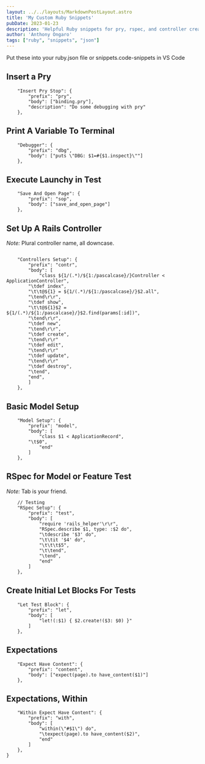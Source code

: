 ```yaml
---
layout: ../../layouts/MarkdownPostLayout.astro
title: 'My Custom Ruby Snippets'
pubDate: 2023-01-23
description: 'Helpful Ruby snippets for pry, rspec, and controller creation'
author: 'Anthony Ongaro'
tags: ["ruby", "snippets", "json"]
---
```

<p>Put these into your ruby.json file or snippets.code-snippets in VS Code</p>

## Insert a Pry
```
	"Insert Pry Stop": {
		"prefix": "pry",
		"body": ["binding.pry"],
		"description": "Do some debugging with pry"
	},
```
## Print A Variable To Terminal
```
	"Debugger": {
		"prefix": "dbg",
		"body": ["puts \"DBG: $1=#{$1.inspect}\""]
	},
```
## Execute Launchy in Test
```
	"Save And Open Page": {
		"prefix": "sop",
		"body": ["save_and_open_page"]
	},
```
## Set Up A Rails Controller
*Note:* Plural controller name, all downcase.
```

	"Controllers Setup": {
		"prefix": "contr",
		"body": [
			"class ${1/(.*)/${1:/pascalcase}/}Controller < ApplicationController",
		"\tdef index",
		"\t\t@${1} = ${1/(.*)/${1:/pascalcase}/}$2.all",
		"\tend\r\r",
		"\tdef show",
		"\t\t@${1}$2 = ${1/(.*)/${1:/pascalcase}/}$2.find(params[:id])",
		"\tend\r\r",
		"\tdef new",
		"\tend\r\r",
		"\tdef create",
		"\tend\r\r"
		"\tdef edit",
		"\tend\r\r"
		"\tdef update",
		"\tend\r\r"
		"\tdef destroy",
		"\tend",
		"end",
		]
	},
```
## Basic Model Setup
```
	"Model Setup": {
		"prefix": "model",
		"body": [
			"class $1 < ApplicationRecord",
		"\t$0",
			"end"
		]
	},
```
## RSpec for Model or Feature Test 
*Note:* Tab is your friend.
```
	// Testing
	"RSpec Setup": {
		"prefix": "test",
		"body": [
			"require 'rails_helper'\r\r",
			"RSpec.describe $1, type: :$2 do",
			"\tdescribe '$3' do",
			"\t\tit '$4' do",
			"\t\t\t$5",
			"\t\tend",
			"\tend",
			"end"
		]
	},
```
## Create Initial Let Blocks For Tests
```
	"Let Test Block": {
		"prefix": "let",
		"body": [
			"let!(:$1) { $2.create!($3: $0) }"
		]
	},
```
## Expectations
```
	"Expect Have Content": {
		"prefix": "content",
		"body": ["expect(page).to have_content($1)"]
	},
```
## Expectations, Within
```
	"Within Expect Have Content": {
		"prefix": "with",
		"body": [
			"within(\"#$1\") do",
			"\texpect(page).to have_content($2)",
			"end"
		]
	},
}
```